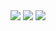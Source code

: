 <img src="https://img.shields.io/badge/Facebook-0000ff?style=for-the-badge&logo=facebook&logoColor=white" />
<img src="https://img.shields.io/badge/HTML5-orange?style=for-the-badge&logo=html5&logoColor=white" />
<img src="https://img.shields.io/badge/CSS3-blue?style=for-the-badge&logo=css3&logoColor=white" />
